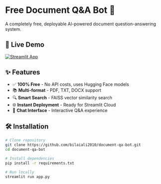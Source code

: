 # Free Document Q&A Bot 🤖

A completely free, deployable AI-powered document question-answering system.

## 🚀 Live Demo
[![Streamlit App](https://static.streamlit.io/badges/streamlit_badge_black_white.svg)](https://your-app.streamlit.app/)

## ✨ Features
- ✅ **100% Free** - No API costs, uses Hugging Face models
- 📚 **Multi-format** - PDF, TXT, DOCX support
- 🔍 **Smart Search** - FAISS vector similarity search
- 🌐 **Instant Deployment** - Ready for Streamlit Cloud
- 💬 **Chat Interface** - Interactive Q&A experience

## 🛠️ Installation

```bash
# Clone repository
git clone https://github.com/bilaiali2010/document-qa-bot.git
cd document-qa-bot

# Install dependencies
pip install -r requirements.txt

# Run locally
streamlit run app.py
